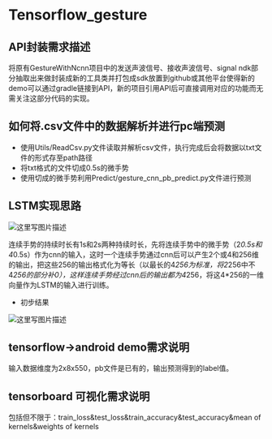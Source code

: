 # Tensorflow_gesture
## API封装需求描述
将原有GestureWithNcnn项目中的发送声波信号、接收声波信号、signal ndk部分抽取出来做封装成新的工具类并打包成sdk放置到github或其他平台使得新的demo可以通过gradle链接到API，新的项目引用API后可直接调用对应的功能而无需关注这部分代码的实现。
## 如何将.csv文件中的数据解析并进行pc端预测

+ 使用Utils/ReadCsv.py文件读取并解析csv文件，执行完成后会将数据以txt文件的形式存至path路径
+ 将txt格式的文件切成0.5s的微手势
+ 使用切成的微手势利用Predict/gesture_cnn_pb_predict.py文件进行预测
## LSTM实现思路
![这里写图片描述](https://img-blog.csdn.net/20180424184731423?watermark/2/text/aHR0cHM6Ly9ibG9nLmNzZG4ubmV0L3FxXzM2OTgyMTYw/font/5a6L5L2T/fontsize/400/fill/I0JBQkFCMA==/dissolve/70)

连续手势的持续时长有1s和2s两种持续时长，先将连续手势中的微手势（2*0.5s和4*0.5s）作为cnn的输入，这时一个连续手势通过cnn后可以产生2个或4和256维的输出，把这些256的输出格式化为等长（以最长的4*256为标准，将2*256中不4*256的部分补0），这样连续手势经过cnn后的输出都为4*256，将这4*256的一维向量作为LSTM的输入进行训练。

+ 初步结果

![这里写图片描述](https://img-blog.csdn.net/20180501230141795?watermark/2/text/aHR0cHM6Ly9ibG9nLmNzZG4ubmV0L3FxXzM2OTgyMTYw/font/5a6L5L2T/fontsize/400/fill/I0JBQkFCMA==/dissolve/70)
## tensorflow->android demo需求说明
输入数据维度为2x8x550，pb文件是已有的，输出预测得到的label值。
## tensorboard 可视化需求说明
包括但不限于：train_loss&test_loss&train_accuracy&test_accuracy&mean of kernels&weights of kernels

